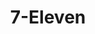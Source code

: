 ---
title: "7-Eleven"
url: /tukwila/7-eleven-tukwila-international-boulevard/
shop: Lebensmittel
---